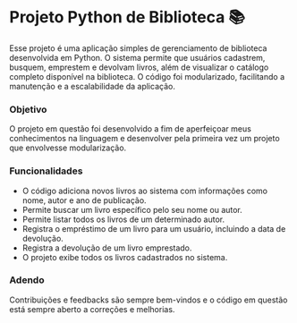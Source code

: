 # Projeto Python de Biblioteca 📚
Esse projeto é uma aplicação simples de gerenciamento de biblioteca desenvolvida em Python. O sistema permite que usuários cadastrem, busquem, emprestem e devolvam livros, além de visualizar o catálogo completo disponível na biblioteca. O código foi modularizado, facilitando a manutenção e a escalabilidade da aplicação. 

 ### Objetivo
 O projeto em questão foi desenvolvido a fim de aperfeiçoar meus conhecimentos na linguagem e desenvolver pela primeira vez um projeto que envolvesse modularização.

 ### Funcionalidades
   - O código adiciona novos livros ao sistema com informações como nome, autor e ano de publicação.
   - Permite buscar um livro específico pelo seu nome ou autor.
   - Permite listar todos os livros de um determinado autor.
   - Registra o empréstimo de um livro para um usuário, incluindo a data de devolução.
   - Registra a devolução de um livro emprestado.
   - O projeto exibe todos os livros cadastrados no sistema.

 ### Adendo 
 Contribuições e feedbacks são sempre bem-vindos e o código em questão está sempre aberto a correções e melhorias.

